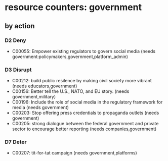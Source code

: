 # resource counters: government

## by action


### D2 Deny
* C00055: Empower existing regulators to govern social media (needs government:policymakers,government,platform_admin)

### D3 Disrupt
* C00212: build public resilence by making civil society more vibrant (needs educators,government)
* C00156: Better tell the U.S., NATO, and EU story. (needs government,military)
* C00196: Include the role of social media in the regulatory framework for media (needs government)
* C00203: Stop offering press credentials to propaganda outlets (needs government)
* C00205: strong dialogue between the federal government and private sector to encourage better reporting (needs companies,government)

### D7 Deter
* C00207: tit-for-tat campaign (needs government,platforms)
